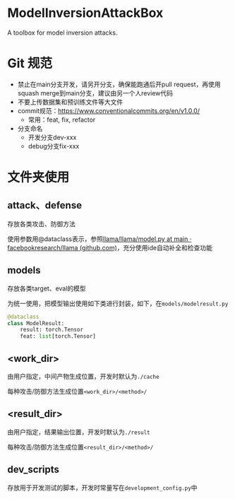 # ModelInversionAttackBox
A toolbox for model inversion attacks.




# Git 规范

+ 禁止在main分支开发，请另开分支，确保能跑通后开pull request，再使用squash merge到main分支，建议由另一个人review代码
+ 不要上传数据集和预训练文件等大文件
+ commit规范：https://www.conventionalcommits.org/en/v1.0.0/
  + 常用：feat, fix, refactor
+ 分支命名
  + 开发分支dev-xxx
  + debug分支fix-xxx



# 文件夹使用

## attack、defense

存放各类攻击、防御方法

使用参数用@dataclass表示，参照[llama/llama/model.py at main · facebookresearch/llama (github.com)](https://github.com/facebookresearch/llama/blob/main/llama/model.py)，充分使用ide自动补全和检查功能



## models

存放各类target、eval的模型

为统一使用，把模型输出使用如下类进行封装，如下，在`models/modelresult.py`

```python
@dataclass
class ModelResult:
    result: torch.Tensor
    feat: list[torch.Tensor]
```



## <work_dir>

由用户指定，中间产物生成位置，开发时默认为`./cache`

每种攻击/防御方法生成位置`<work_dir>/<method>/`



## <result_dir>

由用户指定，结果输出位置，开发时默认为`./result`

每种攻击/防御方法生成位置`<result_dir>/<method>/`

## dev_scripts

存放用于开发测试的脚本，开发时常量写在`development_config.py`中